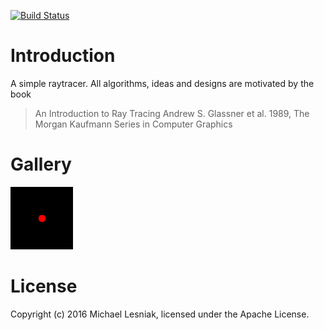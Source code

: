 [![Build Status](https://travis-ci.org/mlesniak/raytracer.svg?branch=master)](https://travis-ci.org/mlesniak/raytracer)

# Introduction

A simple raytracer. All algorithms, ideas and designs are motivated by the book

> An Introduction to Ray Tracing
> Andrew S. Glassner et al.
> 1989, The Morgan Kaufmann Series in Computer Graphics

# Gallery

![Commit 460f043](gallery/image-460f043.png?raw=true)

# License

Copyright (c) 2016 Michael Lesniak, licensed under the Apache License.
